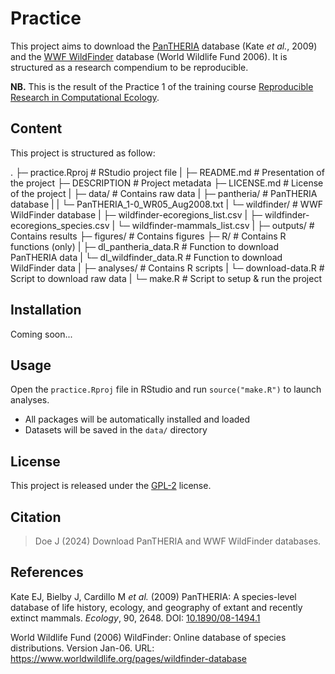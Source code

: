 # Practice

This project aims to download the [PanTHERIA](https://doi.org/10.1890/08-1494.1) 
database (Kate _et al._, 2009) and the 
[WWF WildFinder](https://www.worldwildlife.org/pages/wildfinder-database) 
database (World Wildlife Fund 2006). It is structured as a research compendium 
to be reproducible.

**NB.** This is the result of the Practice 1 of the training course
[Reproducible Research in Computational Ecology](https://rdatatoolbox.github.io).


## Content

This project is structured as follow:

.
├─ practice.Rproj                             # RStudio project file
|
├─ README.md                                  # Presentation of the project
├─ DESCRIPTION                                # Project metadata
├─ LICENSE.md                                 # License of the project
|
├─ data/                                      # Contains raw data
|  ├─ pantheria/                              # PanTHERIA database
|  |  └─ PanTHERIA_1-0_WR05_Aug2008.txt
|  └─ wildfinder/                             # WWF WildFinder database
|     ├─ wildfinder-ecoregions_list.csv
|     ├─ wildfinder-ecoregions_species.csv
|     └─ wildfinder-mammals_list.csv
|
├─ outputs/                                   # Contains results
├─ figures/                                   # Contains figures
├─ R/                                         # Contains R functions (only)
|  ├─ dl_pantheria_data.R                     # Function to download PanTHERIA data
|  └─ dl_wildfinder_data.R                    # Function to download WildFinder data
|
├─ analyses/                                  # Contains R scripts
|  └─ download-data.R                         # Script to download raw data
|
└─ make.R                                     # Script to setup & run the project


## Installation

Coming soon...


## Usage

Open the `practice.Rproj` file in RStudio and run `source("make.R")` to launch 
analyses. 

- All packages will be automatically installed and loaded
- Datasets will be saved in the `data/` directory


## License

This project is released under the 
[GPL-2](https://choosealicense.com/licenses/gpl-2.0/) license.


## Citation

> Doe J (2024) Download PanTHERIA and WWF WildFinder databases.


## References

Kate EJ, Bielby J, Cardillo M _et al._ (2009) PanTHERIA: A 
species-level database of life history, ecology, and geography of extant and 
recently extinct mammals. _Ecology_, 90, 2648. 
DOI: [10.1890/08-1494.1](https://doi.org/10.1890/08-1494.1)

World Wildlife Fund (2006) WildFinder: Online database of species distributions. 
Version Jan-06. URL: https://www.worldwildlife.org/pages/wildfinder-database


